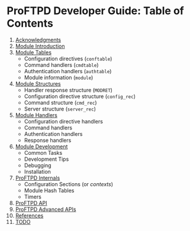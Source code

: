 ProFTPD Developer Guide: Table of Contents
==========================================

1. [Acknowledgments](acknowledgments.md)
2. [Module Introduction](introduction.md)
3. [Module Tables](tables/README.md)
   * Configuration directives (`conftable`)
   * Command handlers (`cmdtable`)
   * Authentication handlers (`authtable`)
   * Module information (`module`)
4. [Module Structures](structures.md)
   * Handler response structure (`MODRET`)
   * Configuration directive structure (`config_rec`)
   * Command structure (`cmd_rec`)
   * Server structure (`server_rec`)
5. [Module Handlers](handlers/README.md)
   * Configuration directive handlers
   * Command handlers
   * Authentication handlers
   * Response handlers
6. [Module Development](devel/README.md)
   * Common Tasks
   * Development Tips
   * Debugging
   * Installation
7. [ProFTPD Internals](internals/README.md)
   * Configuration Sections (or _contexts_)
   * Module Hash Tables
   * Timers
8. [ProFTPD API](api/README.md)
9. [ProFTPD Advanced APIs](advanced/README.md)
10. [References](references.md)
11. [TODO](todo.md)
